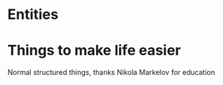 # Entities
# Things to make life easier

Normal structured things, thanks Nikola Markelov for education 
